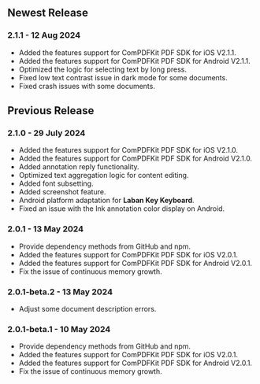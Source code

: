 ## Newest Release

### 2.1.1 - 12 Aug 2024

* Added the features support for ComPDFKit PDF SDK for iOS V2.1.1.
* Added the features support for ComPDFKit PDF SDK for Android V2.1.1.
* Optimized the logic for selecting text by long press.
* Fixed low text contrast issue in dark mode for some documents.
* Fixed crash issues with some documents.


## Previous Release

### 2.1.0 - 29 July 2024

* Added the features support for ComPDFKit PDF SDK for iOS V2.1.0.
* Added the features support for ComPDFKit PDF SDK for Android V2.1.0.
* Added annotation reply functionality.
* Optimized text aggregation logic for content editing.
* Added font subsetting.
* Added screenshot feature.
* Android platform adaptation for **Laban Key Keyboard**.
* Fixed an issue with the Ink annotation color display on Android.


### 2.0.1 - 13 May 2024

* Provide dependency methods from GitHub and npm.
* Added the features support for ComPDFKit PDF SDK for iOS V2.0.1.
* Added the features support for ComPDFKit PDF SDK for Android V2.0.1.
* Fix the issue of continuous memory growth.

### 2.0.1-beta.2 - 13 May 2024

* Adjust some document description errors.

### 2.0.1-beta.1 - 10 May 2024

* Provide dependency methods from GitHub and npm.
* Added the features support for ComPDFKit PDF SDK for iOS V2.0.1.
* Added the features support for ComPDFKit PDF SDK for Android V2.0.1.
* Fix the issue of continuous memory growth.
